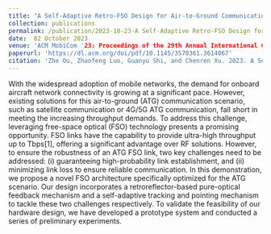 ```yaml
---
title: "A Self-Adaptive Retro-FSO Design for Air-to-Ground Communication"
collection: publications
permalink: /publication/2023-10-23-A Self-Adaptive Retro-FSO Design for Air-to-Ground Communication
date:  02 October 2023
venue: 'ACM MobiCom '23: Proceedings of the 29th Annual International Conference on Mobile Computing and Networking'
paperurl: 'https://dl.acm.org/doi/pdf/10.1145/3570361.3614067'
citation: 'Zhe Ou, Zhaofeng Luo, Guanyu Shi, and Chenren Xu. 2023. A Self-Adaptive Retro-FSO Design for Air-to-Ground Communication.'
---
```


With the widespread adoption of mobile networks, the demand for onboard aircraft network connectivity is growing at a significant pace. However, existing solutions for this air-to-ground (ATG) communication scenario, such as satellite communication or 4G/5G ATG communication, fall short in meeting the increasing throughput demands. To address this challenge, leveraging free-space optical (FSO) technology presents a promising opportunity. FSO links have the capability to provide ultra-high throughput up to Tbps[1], offering a significant advantage over RF solutions. However, to ensure the robustness of an ATG FSO link, two key challenges need to be addressed: (i) guaranteeing high-probability link establishment, and (ii) minimizing link loss to ensure reliable communication. In this demonstration, we propose a novel FSO architecture specifically optimized for the ATG scenario. Our design incorporates a retroreflector-based pure-optical feedback mechanism and a self-adaptive tracking and pointing mechanism to tackle these two challenges respectively. To validate the feasibility of our hardware design, we have developed a prototype system and conducted a series of preliminary experiments.